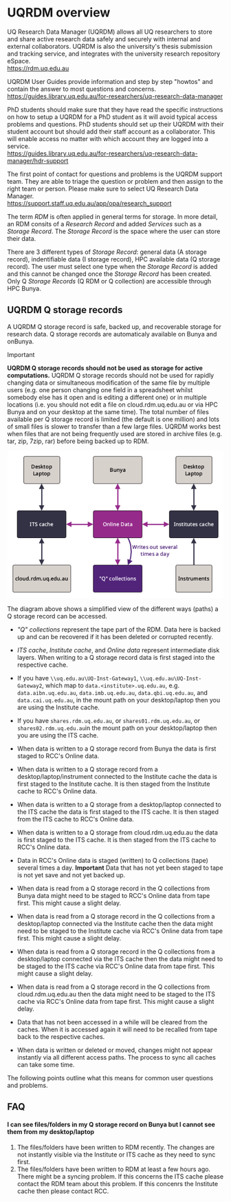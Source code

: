 # UQRDM overview

UQ Research Data Manager (UQRDM) allows all UQ researchers to store and share active research data safely and securely with internal and external collaborators. UQRDM is also the university's thesis submission and tracking service, and integrates with the university research repository eSpace.<br>
https://rdm.uq.edu.au

UQRDM User Guides provide information and step by step "howtos" and contain the answer to most questions and concerns.<br>
https://guides.library.uq.edu.au/for-researchers/uq-research-data-manager

PhD students should make sure that they have read the specific instructions on how to setup a UQRDM for a PhD student as it will avoid typical access problems and questions. PhD students should set up their UQRDM with their student account but should add their staff account as a collaborator. This will enable access no matter with which account they are logged into a service.<br>
https://guides.library.uq.edu.au/for-researchers/uq-research-data-manager/hdr-support

The first point of contact for questions and problems is the UQRDM support team. They are able to triage the question or problem and then assign to the right team or person. Please make sure to select UQ Research Data Manager.<br>
https://support.staff.uq.edu.au/app/opa/research_support

The term *RDM* is often applied in general terms for storage. In more detail, an RDM consits of a *Research Record* and added *Services* such as a *Storage Record*. The *Storage Record* is the space where the user can store their data.

There are 3 different types of *Storage Record*: general data (A storage record), indentifiable data (I storage record), HPC available data (Q storage record). The user must select one type when the *Storage Record* is added and this cannot be changed once the *Storage Record* has been created. Only Q *Storage Records* (Q RDM or Q collection) are accessible through HPC Bunya.

## UQRDM Q storage records

A UQRDM Q storage record is safe, backed up, and recoverable storage for research data. Q storage records are automaticaly available on Bunya and onBunya.

>[!IMPORTANT]
>**UQRDM Q storage records should not be used as storage for active computations.** UQRDM Q storage records should not be used for rapidly changing data or simultaneous modification of the same file by multiple users (e.g. one person changing one field in a spreadsheet whilst somebody else has it open and is editing a different one) or in multiple locations (i.e. you should not edit a file on cloud.rdm.uq.edu.au or via HPC Bunya and on your desktop at the same time).  The total number of files available per Q storage record is limited (the default is one million) and lots of small files is slower to transfer than a few large files. UQRDM works best when files that are not being frequently used are stored in archive files (e.g. tar, zip, 7zip, rar) before being backed up to RDM. 

![](../media/RDM-graph-Git.bmp)

The diagram above shows a simplified view of the different ways (paths) a Q storage record can be accessed. 
* *"Q" collections* represent the tape part of the RDM. Data here is backed up and can be recovered if it has been deleted or corrupted recently.
* *ITS cache*, *Institute cache*, and *Online data* represent intermediate disk layers. When writing to a Q storage record data is first staged into the respective cache.
* If you have `\\uq.edu.au\UQ-Inst-Gateway1`, `\\uq.edu.au\UQ-Inst-Gateway2`, which map to `data.<institute>.uq.edu.au`, e.g. `data.aibn.uq.edu.au`, `data.imb.uq.edu.au`, `data.qbi.uq.edu.au`, and `data.cai.uq.edu.au`, in the mount path on your desktop/laptop then you are using the Institute cache.
* If you have `shares.rdm.uq.edu.au`, or `shares01.rdm.uq.edu.au`, or `shares02.rdm.uq.edu.au`in the mount path on your desktop/laptop then you are using the ITS cache.
  
* When data is written to a Q storage record from Bunya the data is first staged to RCC's Online data.
* When data is written to a Q storage record from a desktop/laptop/instrument connected to the Institute cache the data is first staged to the Institute cache. It is then staged from the Institute cache to RCC's Online data.
* When data is written to a Q storage from a desktop/laptop connected to the ITS cache the data is first staged to the ITS cache. It is then staged from the ITS cache to RCC's Online data.
* When data is written to a Q storage from cloud.rdm.uq.edu.au the data is first staged to the ITS cache. It is then staged from the ITS cache to RCC's Online data.
* Data in RCC's Online data is staged (written) to Q collections (tape) several times a day. **Important** Data that has not yet been staged to tape is not yet save and not yet backed up.

* When data is read from a Q storage record in the Q collections from Bunya data might need to be staged to RCC's Online data from tape first. This might cause a slight delay.
* When data is read from a Q storage record in the Q collections from a desktop/laptop connected via the Institute cache then the data might need to be staged to the Institute cache via RCC's Online data from tape first. This might cause a slight delay.
* When data is read from a Q storage record in the Q collections from a desktop/laptop connected via the ITS cache then the data might need to be staged to the ITS cache via RCC's Online data from tape first. This might cause a slight delay.
* When data is read from a Q storage record in the Q collections from cloud.rdm.uq.edu.au then the data might need to be staged to the ITS cache via RCC's Online data from tape first. This might cause a slight delay.
* Data that has not been accessed in a while will be cleared from the caches. When it is accessed again it will need to be recalled from tape back to the respective caches.

* When data is written or deleted or moved, changes might not appear instantly via all different access paths. The process to sync all caches can take some time. 

The following points outline what this means for common user questions and problems.

## FAQ

#### I can see files/folders in my Q storage record on Bunya but I cannot see them from my desktop/laptop
1) The files/folders have been written to RDM recently. The changes are not instantly visible via the Institute or ITS cache as they need to sync first.
2) The files/folders have been written to RDM at least a few hours ago. There might be a syncing problem. If this concerns the ITS cache please contact the RDM team about this problem. If this concenrs the Institute cache then please contact RCC.

#### 




